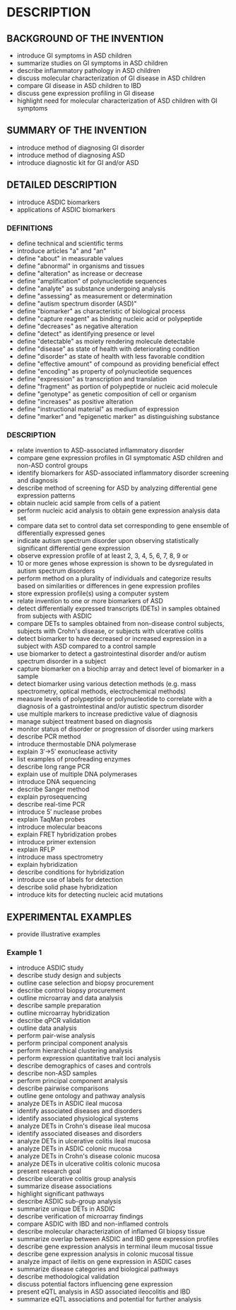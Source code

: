 # DESCRIPTION

## BACKGROUND OF THE INVENTION

- introduce GI symptoms in ASD children
- summarize studies on GI symptoms in ASD children
- describe inflammatory pathology in ASD children
- discuss molecular characterization of GI disease in ASD children
- compare GI disease in ASD children to IBD
- discuss gene expression profiling in GI disease
- highlight need for molecular characterization of ASD children with GI symptoms

## SUMMARY OF THE INVENTION

- introduce method of diagnosing GI disorder
- introduce method of diagnosing ASD
- introduce diagnostic kit for GI and/or ASD

## DETAILED DESCRIPTION

- introduce ASDIC biomarkers
- applications of ASDIC biomarkers

### DEFINITIONS

- define technical and scientific terms
- introduce articles "a" and "an"
- define "about" in measurable values
- define "abnormal" in organisms and tissues
- define "alteration" as increase or decrease
- define "amplification" of polynucleotide sequences
- define "analyte" as substance undergoing analysis
- define "assessing" as measurement or determination
- define "autism spectrum disorder (ASD)"
- define "biomarker" as characteristic of biological process
- define "capture reagent" as binding nucleic acid or polypeptide
- define "decreases" as negative alteration
- define "detect" as identifying presence or level
- define "detectable" as moiety rendering molecule detectable
- define "disease" as state of health with deteriorating condition
- define "disorder" as state of health with less favorable condition
- define "effective amount" of compound as providing beneficial effect
- define "encoding" as property of polynucleotide sequences
- define "expression" as transcription and translation
- define "fragment" as portion of polypeptide or nucleic acid molecule
- define "genotype" as genetic composition of cell or organism
- define "increases" as positive alteration
- define "instructional material" as medium of expression
- define "marker" and "epigenetic marker" as distinguishing substance

### DESCRIPTION

- relate invention to ASD-associated inflammatory disorder
- compare gene expression profiles in GI symptomatic ASD children and non-ASD control groups
- identify biomarkers for ASD-associated inflammatory disorder screening and diagnosis
- describe method of screening for ASD by analyzing differential gene expression patterns
- obtain nucleic acid sample from cells of a patient
- perform nucleic acid analysis to obtain gene expression analysis data set
- compare data set to control data set corresponding to gene ensemble of differentially expressed genes
- indicate autism spectrum disorder upon observing statistically significant differential gene expression
- observe expression profile of at least 2, 3, 4, 5, 6, 7, 8, 9 or
- 10 or more genes whose expression is shown to be dysregulated in autism spectrum disorders
- perform method on a plurality of individuals and categorize results based on similarities or differences in gene expression profiles
- store expression profile(s) using a computer system
- relate invention to one or more biomarkers of ASD
- detect differentially expressed transcripts (DETs) in samples obtained from subjects with ASDIC
- compare DETs to samples obtained from non-disease control subjects, subjects with Crohn's disease, or subjects with ulcerative colitis
- detect biomarker to have decreased or increased expression in a subject with ASD compared to a control sample
- use biomarker to detect a gastrointestinal disorder and/or autism spectrum disorder in a subject
- capture biomarker on a biochip array and detect level of biomarker in a sample
- detect biomarker using various detection methods (e.g. mass spectrometry, optical methods, electrochemical methods)
- measure levels of polypeptide or polynucleotide to correlate with a diagnosis of a gastrointestinal and/or autistic spectrum disorder
- use multiple markers to increase predictive value of diagnosis
- manage subject treatment based on diagnosis
- monitor status of disorder or progression of disorder using markers
- describe PCR method
- introduce thermostable DNA polymerase
- explain 3′→5′ exonuclease activity
- list examples of proofreading enzymes
- describe long range PCR
- explain use of multiple DNA polymerases
- introduce DNA sequencing
- describe Sanger method
- explain pyrosequencing
- describe real-time PCR
- introduce 5′ nuclease probes
- explain TaqMan probes
- introduce molecular beacons
- explain FRET hybridization probes
- introduce primer extension
- explain RFLP
- introduce mass spectrometry
- explain hybridization
- describe conditions for hybridization
- introduce use of labels for detection
- describe solid phase hybridization
- introduce kits for detecting nucleic acid mutations

## EXPERIMENTAL EXAMPLES

- provide illustrative examples

### Example 1

- introduce ASDIC study
- describe study design and subjects
- outline case selection and biopsy procurement
- describe control biopsy procurement
- outline microarray and data analysis
- describe sample preparation
- outline microarray hybridization
- describe qPCR validation
- outline data analysis
- perform pair-wise analysis
- perform principal component analysis
- perform hierarchical clustering analysis
- perform expression quantitative trait loci analysis
- describe demographics of cases and controls
- describe non-ASD samples
- perform principal component analysis
- describe pairwise comparisons
- outline gene ontology and pathway analysis
- analyze DETs in ASDIC ileal mucosa
- identify associated diseases and disorders
- identify associated physiological systems
- analyze DETs in Crohn's disease ileal mucosa
- identify associated diseases and disorders
- analyze DETs in ulcerative colitis ileal mucosa
- analyze DETs in ASDIC colonic mucosa
- analyze DETs in Crohn's disease colonic mucosa
- analyze DETs in ulcerative colitis colonic mucosa
- present research goal
- describe ulcerative colitis group analysis
- summarize disease associations
- highlight significant pathways
- describe ASDIC sub-group analysis
- summarize unique DETs in ASDIC
- describe verification of microarray findings
- compare ASDIC with IBD and non-inflamed controls
- describe molecular characterization of inflamed GI biopsy tissue
- summarize overlap between ASDIC and IBD gene expression profiles
- describe gene expression analysis in terminal ileum mucosal tissue
- describe gene expression analysis in colonic mucosal tissue
- analyze impact of ileitis on gene expression in ASDIC cases
- summarize disease categories and biological pathways
- describe methodological validation
- discuss potential factors influencing gene expression
- present eQTL analysis in ASD associated ileocolitis and IBD
- summarize eQTL associations and potential for further analysis

